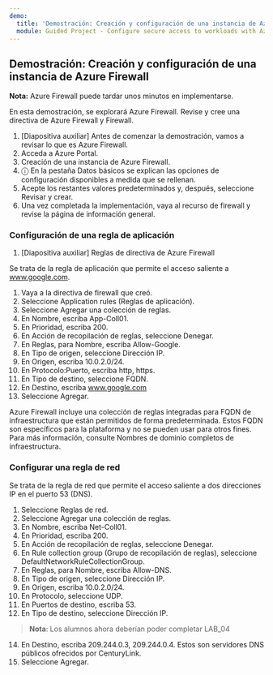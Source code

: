 ```yaml
---
demo:
  title: 'Demostración: Creación y configuración de una instancia de Azure Firewall'
  module: Guided Project - Configure secure access to workloads with Azure virtual networking services
---
```

## Demostración: Creación y configuración de una instancia de Azure Firewall

**Nota:** Azure Firewall puede tardar unos minutos en implementarse.

En esta demostración, se explorará Azure Firewall.
Revise y cree una directiva de Azure Firewall y Firewall.
1.  [Diapositiva auxiliar] Antes de comenzar la demostración, vamos a revisar lo que es Azure Firewall.
2.  Acceda a Azure Portal.
3.  Creación de una instancia de Azure Firewall.
4.  ⓘ En la pestaña Datos básicos se explican las opciones de configuración disponibles a medida que se rellenan. 
5.  Acepte los restantes valores predeterminados y, después, seleccione Revisar y crear.
6.  Una vez completada la implementación, vaya al recurso de firewall y revise la página de información general. 


### Configuración de una regla de aplicación 

1. [Diapositiva auxiliar] Reglas de directiva de Azure Firewall

Se trata de la regla de aplicación que permite el acceso saliente a www.google.com.
1.  Vaya a la directiva de firewall que creó.
2.  Seleccione Application rules (Reglas de aplicación).
3.  Seleccione Agregar una colección de reglas.
4.  En Nombre, escriba App-Coll01.
5.  En Prioridad, escriba 200.
6.  En Acción de recopilación de reglas, seleccione Denegar.
7.  En Reglas, para Nombre, escriba Allow-Google.
8.  En Tipo de origen, seleccione Dirección IP.
9.  En Origen, escriba 10.0.2.0/24.
10. En Protocolo:Puerto, escriba http, https.
11. En Tipo de destino, seleccione FQDN.
12. En Destino, escriba www.google.com
13. Seleccione Agregar.

Azure Firewall incluye una colección de reglas integradas para FQDN de infraestructura que están permitidos de forma predeterminada. Estos FQDN son específicos para la plataforma y no se pueden usar para otros fines. Para más información, consulte Nombres de dominio completos de infraestructura.

### Configurar una regla de red
Se trata de la regla de red que permite el acceso saliente a dos direcciones IP en el puerto 53 (DNS).
1.  Seleccione Reglas de red.
2.  Seleccione Agregar una colección de reglas.
3.  En Nombre, escriba Net-Coll01.
4.  En Prioridad, escriba 200.
5.  En Acción de recopilación de reglas, seleccione Denegar.
6.  En Rule collection group (Grupo de recopilación de reglas), seleccione DefaultNetworkRuleCollectionGroup.
7.  En Reglas, para Nombre, escriba Allow-DNS.
8.  En Tipo de origen, seleccione Dirección IP.
9.  En Origen, escriba 10.0.2.0/24.
10. En Protocolo, seleccione UDP.
11. En Puertos de destino, escriba 53.
12. En Tipo de destino, seleccione Dirección IP.

>**Nota**: Los alumnos ahora deberían poder completar LAB_04
14. En Destino, escriba 209.244.0.3, 209.244.0.4.
Estos son servidores DNS públicos ofrecidos por CenturyLink.
15. Seleccione Agregar.

